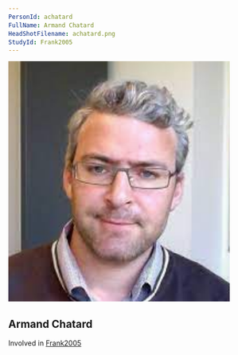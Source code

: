```yaml
---
PersonId: achatard
FullName: Armand Chatard
HeadShotFilename: achatard.png
StudyId: Frank2005
---
```


![headshot of researcher](/assets/images/headshots/achatard.png "Armand Chatard")

## Armand Chatard

Involved in [Frank2005](/replications/Frank2005)